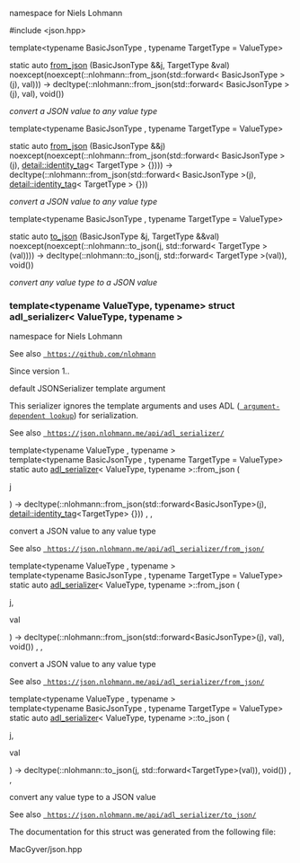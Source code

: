 <div id="structadl__serializer">

</div>

<span id="structadl__serializer" label="structadl__serializer"></span>

namespace for Niels Lohmann

\#include $<$json.hpp$>$

<div class="DoxyCompactItemize">

template$<$typename BasicJsonType , typename TargetType = ValueType$>$
  
static auto
[from_json](#structadl__serializer_a5645c63fe43bd9b4ebc9917f9c99d0fd)
(BasicJsonType &&j, TargetType &val)
noexcept(noexcept(::nlohmann::from_json(std::forward$<$ BasicJsonType
$>$(j), val))) -$>$ decltype(::nlohmann::from_json(std::forward$<$
BasicJsonType $>$(j), val), void())

<div class="DoxyCompactList">

*convert a JSON value to any value type*

</div>

template$<$typename BasicJsonType , typename TargetType = ValueType$>$
  
static auto
[from_json](#structadl__serializer_a1e06f0bcb63296fc306dbe4162a0f2a3)
(BasicJsonType &&j)
noexcept(noexcept(::nlohmann::from_json(std::forward$<$ BasicJsonType
$>$(j), [detail::identity_tag](#structdetail_1_1identity__tag)$<$
TargetType $>$ {}))) -$>$ decltype(::nlohmann::from_json(std::forward$<$
BasicJsonType $>$(j),
[detail::identity_tag](#structdetail_1_1identity__tag)$<$ TargetType $>$
{}))

<div class="DoxyCompactList">

*convert a JSON value to any value type*

</div>

template$<$typename BasicJsonType , typename TargetType = ValueType$>$
  
static auto
[to_json](#structadl__serializer_a0216149429fe899cf45cbf14e08e2166)
(BasicJsonType &j, TargetType &&val)
noexcept(noexcept(::nlohmann::to_json(j, std::forward$<$ TargetType
$>$(val)))) -$>$ decltype(::nlohmann::to_json(j, std::forward$<$
TargetType $>$(val)), void())

<div class="DoxyCompactList">

*convert any value type to a JSON value*

</div>

</div>

### template$<$typename ValueType, typename$>$ struct adl_serializer$<$ ValueType, typename $>$

namespace for Niels Lohmann

<div class="DoxySeeAlso">

See also [` https://github.com/nlohmann`](https://github.com/nlohmann)

</div>

<div class="DoxySince">

Since version 1..

</div>

default JSONSerializer template argument

This serializer ignores the template arguments and uses ADL
([` argument-dependent lookup`](https://en.cppreference.com/w/cpp/language/adl))
for serialization.

<div class="DoxySeeAlso">

See also
[` https://json.nlohmann.me/api/adl_serializer/`](https://json.nlohmann.me/api/adl_serializer/)

</div>

<span id="structadl__serializer_a1e06f0bcb63296fc306dbe4162a0f2a3"
label="structadl__serializer_a1e06f0bcb63296fc306dbe4162a0f2a3"></span>

template$<$typename ValueType , typename $>$  
template$<$typename BasicJsonType , typename TargetType = ValueType$>$  
static auto [adl_serializer](#structadl__serializer)$<$ ValueType,
typename $>$::from_json (

<div class="DoxyParamCaption">

j

</div>

) -$>$
decltype(::nlohmann::from_json(std::forward$<$BasicJsonType$>$(j),
[detail::identity_tag](#structdetail_1_1identity__tag)$<$TargetType$>$
{})) , ,

convert a JSON value to any value type

<div class="DoxySeeAlso">

See also
[` https://json.nlohmann.me/api/adl_serializer/from_json/`](https://json.nlohmann.me/api/adl_serializer/from_json/)

</div>

<span id="structadl__serializer_a5645c63fe43bd9b4ebc9917f9c99d0fd"
label="structadl__serializer_a5645c63fe43bd9b4ebc9917f9c99d0fd"></span>

template$<$typename ValueType , typename $>$  
template$<$typename BasicJsonType , typename TargetType = ValueType$>$  
static auto [adl_serializer](#structadl__serializer)$<$ ValueType,
typename $>$::from_json (

<div class="DoxyParamCaption">

j,

val

</div>

) -$>$
decltype(::nlohmann::from_json(std::forward$<$BasicJsonType$>$(j), val),
void()) , ,

convert a JSON value to any value type

<div class="DoxySeeAlso">

See also
[` https://json.nlohmann.me/api/adl_serializer/from_json/`](https://json.nlohmann.me/api/adl_serializer/from_json/)

</div>

<span id="structadl__serializer_a0216149429fe899cf45cbf14e08e2166"
label="structadl__serializer_a0216149429fe899cf45cbf14e08e2166"></span>

template$<$typename ValueType , typename $>$  
template$<$typename BasicJsonType , typename TargetType = ValueType$>$  
static auto [adl_serializer](#structadl__serializer)$<$ ValueType,
typename $>$::to_json (

<div class="DoxyParamCaption">

j,

val

</div>

) -$>$ decltype(::nlohmann::to_json(j,
std::forward$<$TargetType$>$(val)), void()) , ,

convert any value type to a JSON value

<div class="DoxySeeAlso">

See also
[` https://json.nlohmann.me/api/adl_serializer/to_json/`](https://json.nlohmann.me/api/adl_serializer/to_json/)

</div>

The documentation for this struct was generated from the following file:

<div class="DoxyCompactItemize">

MacGyver/json.hpp

</div>
